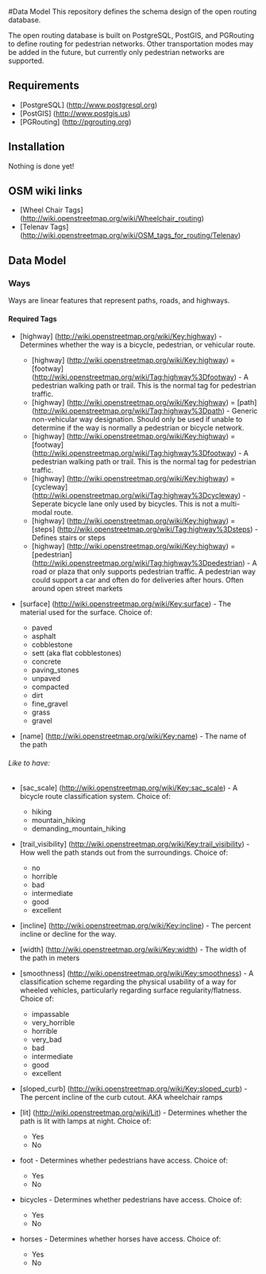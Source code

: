 #Data Model
This repository defines the schema design of the open routing database.

The open routing database is built on PostgreSQL, PostGIS, and PGRouting to define routing for pedestrian networks.  Other transportation modes may be added in the future, but currently only pedestrian networks are supported.




## Requirements
* [PostgreSQL] (http://www.postgresql.org)
* [PostGIS] (http://www.postgis.us)
* [PGRouting] (http://pgrouting.org)

## Installation

Nothing is done yet!


## OSM wiki links

* [Wheel Chair Tags] (http://wiki.openstreetmap.org/wiki/Wheelchair_routing)
* [Telenav Tags] (http://wiki.openstreetmap.org/wiki/OSM_tags_for_routing/Telenav)


## Data Model


### Ways
Ways are linear features that represent paths, roads, and highways.

#### Required Tags
* [highway] (http://wiki.openstreetmap.org/wiki/Key:highway) - Determines whether the way is a bicycle, pedestrian, or vehicular route.
  * [highway] (http://wiki.openstreetmap.org/wiki/Key:highway) = [footway] (http://wiki.openstreetmap.org/wiki/Tag:highway%3Dfootway) - A pedestrian walking path or trail.  This is the normal tag for pedestrian traffic.
  * [highway] (http://wiki.openstreetmap.org/wiki/Key:highway) = [path] (http://wiki.openstreetmap.org/wiki/Tag:highway%3Dpath) - Generic non-vehicular way designation.  Should only be used if unable to determine if the way is normally a pedestrian or bicycle network.
  * [highway] (http://wiki.openstreetmap.org/wiki/Key:highway) = [footway] (http://wiki.openstreetmap.org/wiki/Tag:highway%3Dfootway) - A pedestrian walking path or trail.  This is the normal tag for pedestrian traffic.
  * [highway] (http://wiki.openstreetmap.org/wiki/Key:highway) = [cycleway] (http://wiki.openstreetmap.org/wiki/Tag:highway%3Dcycleway) - Seperate bicycle lane only used by bicycles.  This is not a multi-modal route.
  * [highway] (http://wiki.openstreetmap.org/wiki/Key:highway) = [steps] (http://wiki.openstreetmap.org/wiki/Tag:highway%3Dsteps) - Defines stairs or steps
  * [highway] (http://wiki.openstreetmap.org/wiki/Key:highway) = [pedestrian] (http://wiki.openstreetmap.org/wiki/Tag:highway%3Dpedestrian) - A road or plaza that only supports pedestrian traffic. A pedestrian way could support a car and often do for deliveries after hours. Often around open street markets

* [surface] (http://wiki.openstreetmap.org/wiki/Key:surface) - The material used for the surface.  Choice of: 
  * paved
  * asphalt
  * cobblestone
  * sett (aka flat cobblestones)
  * concrete
  * paving\_stones
  * unpaved
  * compacted
  * dirt
  * fine_gravel
  * grass
  * gravel

* [name] (http://wiki.openstreetmap.org/wiki/Key:name) - The name of the path 

###### Like to have:
* [sac_scale] (http://wiki.openstreetmap.org/wiki/Key:sac_scale) - A bicycle route classification system. Choice of:
  * hiking
  * mountain_hiking
  * demanding_mountain_hiking

* [trail_visibility] (http://wiki.openstreetmap.org/wiki/Key:trail_visibility) - How well the path stands out from the surroundings.  Choice of: 
  * no
  * horrible
  * bad
  * intermediate
  * good
  * excellent
* [incline] (http://wiki.openstreetmap.org/wiki/Key:incline) - The percent incline or decline for the way.
* [width] (http://wiki.openstreetmap.org/wiki/Key:width) - The width of the path in meters
* [smoothness] (http://wiki.openstreetmap.org/wiki/Key:smoothness) - A classification scheme regarding the physical usability of a way for wheeled vehicles, particularly regarding surface regularity/flatness. Choice of: 
  * impassable
  * very_horrible
  * horrible
  * very_bad
  * bad
  * intermediate
  * good
  * excellent
* [sloped_curb] (http://wiki.openstreetmap.org/wiki/Key:sloped_curb) - The percent incline of the curb cutout.  AKA wheelchair ramps
* [lit] (http://wiki.openstreetmap.org/wiki/Lit) - Determines whether the path is lit with lamps at night. Choice of:
  * Yes
  * No
* foot - Determines whether pedestrians have access. Choice of: 
  * Yes
  * No
* bicycles - Determines whether pedestrians have access. Choice of: 
  * Yes
  * No
* horses - Determines whether horses have access. Choice of: 
  * Yes
  * No
